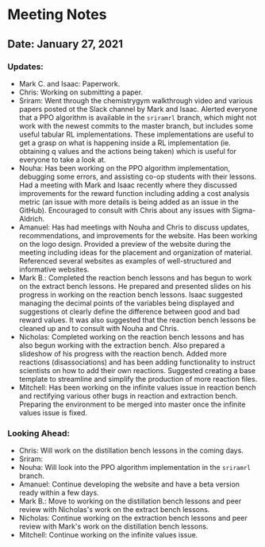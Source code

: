 # Meeting Notes

## Date: January 27, 2021

### Updates:
- Mark C. and Isaac: Paperwork.
- Chris: Working on submitting a paper.
- Sriram: Went through the chemistrygym walkthrough video and various papers posted ot the Slack channel by Mark and Isaac. Alerted everyone that a PPO algorithm is available in the `sriramrl` branch, which might not work with the newest commits to the master branch, but includes some useful tabular RL implementations. These implementations are useful to get a grasp on what is happening inside a RL implementation (ie. obtaining q values and the actions being taken) which is useful for everyone to take a look at.
- Nouha: Has been working on the PPO algorithm implementation, debugging some errors, and assisting co-op students with their lessons. Had a meeting with Mark and Isaac recently where they discussed improvements for the reward function including adding a cost analysis metric (an issue with more details is being added as an issue in the GitHub). Encouraged to consult with Chris about any issues with Sigma-Aldrich.
- Amanuel: Has had meetings with Nouha and Chris to discuss updates, recommendations, and improvements for the website. Has been working on the logo design. Provided a preview of the website during the meeting including ideas for the placement and organization of material. Referenced several websites as examples of well-structured and informative websites.
- Mark B.: Completed the reaction bench lessons and has begun to work on the extract bench lessons. He prepared and presented slides on his progress in working on the reaction bench lessons. Isaac suggested managing the decimal points of the variables being displayed and suggestions ot clearly define the difference between good and bad reward values. It was also suggested that the reaction bench lessons be cleaned up and to consult with Nouha and Chris.
- Nicholas: Completed working on the reaction bench lessons and has also begun working with the extraction bench. Also prepared a slideshow of his progress with the reaction bench. Added more reactions (disassociations) and has been adding functionality to instruct scientists on how to add their own reactions. Suggested creating a base template to streamline and simplify the production of more reaction files.
- Mitchell: Has been working on the infinite values issue in reaction bench and rectifying various other bugs in reaction and extraction bench. Preparing the environment to be merged into master once the infinite values issue is fixed.

### Looking Ahead:
- Chris: Will work on the distillation bench lessons in the coming days.
- Sriram:
- Nouha: Will look into the PPO algorithm implementation in the `sriramrl` branch.
- Amanuel: Continue developing the website and have a beta version ready within a few days.
- Mark B.: Move to working on the distillation bench lessons and peer review with Nicholas's work on the extract bench lessons.
- Nicholas: Continue working on the extraction bench lessons and peer review with Mark's work on the distillation bench lessons.
- Mitchell: Continue working on the infinite values issue.